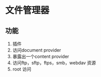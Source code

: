 # 文件管理器

## 功能

1. 插件
2. 访问document provider
3. 暴露出一个content provider
4. 访问ftp，sftp，ftps，smb，webdav 资源
5. root 访问
